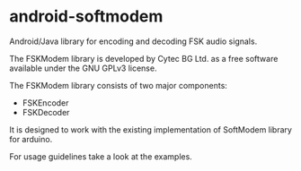 android-softmodem
================



Android/Java library for encoding and decoding FSK audio signals.

The FSKModem library is developed by Cytec BG Ltd. as a free software available under the GNU GPLv3 license.

The FSKModem library consists of two major components:

- FSKEncoder
- FSKDecoder

It is designed to work with the existing implementation of SoftModem library for arduino.

For usage guidelines take a look at the examples.